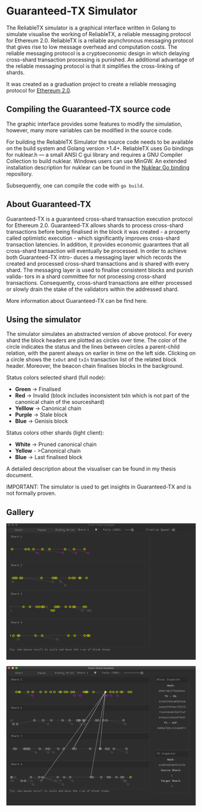 # Guaranteed-TX Simulator
The ReliableTX simulator is a graphical interface written in Golang to simulate visualise the working of ReliableTX, a reliable messaging protocol for Ethereum 2.0. ReliableTX is a reliable asynchronous messaging protocol that gives rise to low message overhead and computation costs. The reliable messaging protocol is a cryptoeconomic design in which delaying cross-shard transaction processing is punished. An additional advantage of the reliable messaging protocol is that it simplifies the cross-linking of shards.

It was created as a graduation project to create a reliable messaging protocol for [Ethereum 2.0](https://github.com/ethereum/eth2.0-specs).

## Compiling the Guaranteed-TX source code
The graphic interface provides some features to modify the simulation, however, many more variables can be modified in the source code. 

For building the ReliableTX Simulator the source code needs to be available on the build system and Golang version >1.4+. ReliableTX uses Go bindings for nuklear.h — a small ANSI C gui library and requires a GNU Compiler Collection to build nuklear. Windows users can use MinGW. An extended installation description for nuklear can be found in the [Nuklear Go binding](https://github.com/golang-ui/nuklear) repository.

Subsequently, one can compile the code with `go build`.

## About Guaranteed-TX
Guaranteed-TX is a guaranteed cross-shard transaction execution protocol for Ethereum 2.0. Guaranteed-TX allows shards to process cross-shard transactions before being finalised in the block it was created - a property called optimistic execution - which significantly improves cross-shard transaction latencies. In addition, it provides economic guarantees that all cross-shard transaction will eventually be processed. In order to achieve both Guaranteed-TX intro- duces a messaging layer which records the created and processed cross-shard transactions and is shared with every shard. The messaging layer is used to finalise consistent blocks and punish valida- tors in a shard committee for not processing cross-shard transactions. Consequently, cross-shard transactions are either processed or slowly drain the stake of the validators within the addressed shard.

More information about Guaranteed-TX can be find here.

## Using the simulator
The simulator simulates an abstracted version of above protocol. For every shard the block headers are plotted as circles over time. The color of the circle indicates the status and the lines between circles a parent-child relation, with the parent always on earlier in time on the left side. Clicking on a circle shows the `txOut` and  `txIn`  transaction list of the related block header. Moreover, the beacon chain finalises blocks in the background.

Status colors selected shard (full node):
* **Green** -> Finalised
* **Red** -> Invalid (block includes inconsistent txIn which is not part of the canonical chain of the sourceshard)
* **Yelllow** -> Canonical chain
* **Purple** -> Stale block
* **Blue** -> Genisis block

Status colors other shards (light client):
* **White** -> Pruned canonical chain
* **Yellow** - >Canonical chain
* **Blue** -> Last finalised block
 
  
A detailed description about the visualiser can be found in my thesis document.


IMPORTANT: The simulator is used to get insights in Guaranteed-TX and is not formally proven. 


## Gallery

![screenshot](https://raw.githubusercontent.com/sjoerdwels/Guaranteed-TX/master/assets/demo.gif)

![screenshot2](https://raw.githubusercontent.com/sjoerdwels/Guaranteed-TX/master/assets/demo2.png)
